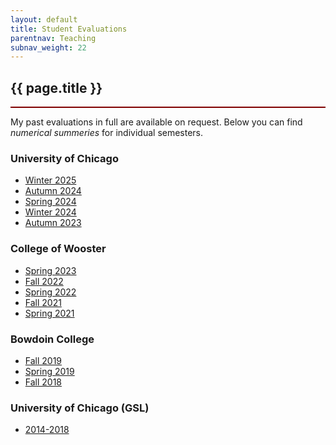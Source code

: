 ```yaml
---
layout: default
title: Student Evaluations
parentnav: Teaching
subnav_weight: 22
---
```


<div style="border-bottom: 2px  solid #800000;">

## {{ page.title }}

</div>


My past evaluations in full are available on request. Below you can find _numerical summeries_ for individual semesters.

### University of Chicago 

- [Winter 2025](Winter2025.pdf)
- [Autumn 2024](Autumn2024.pdf)
- [Spring 2024](Spring2024.pdf)
- [Winter 2024](Winter2024.pdf)
- [Autumn 2023](Autumn2023.pdf)

### College of Wooster

- [Spring 2023](Spring2023.pdf)
- [Fall 2022](Fall2022.pdf)
- [Spring 2022](Spring2022.pdf)
- [Fall 2021](Fall2021.pdf)
- [Spring 2021](Spring2021.pdf) 

### Bowdoin College

- [Fall 2019](BCQ_Fall2019.pdf)
- [Spring 2019](BCQ_Spring2019.pdf) 
- [Fall 2018](BCQ_Fall2018.pdf)

### University of Chicago (GSL)

- [2014-2018](UChicago_2014-2018.pdf)
